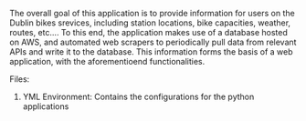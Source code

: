 The overall goal of this application is to provide information for users on the Dublin bikes srevices, including station locations, bike capacities, weather, routes, etc.... To this end, the application makes use of a database hosted on AWS, and automated web scrapers to periodically pull data from relevant APIs and write it to the database. This information forms the basis of a web application, with the aforementioend functionalities. 

Files:

1. YML Environment: Contains the configurations for the python applications 
